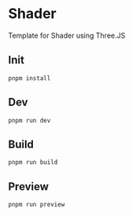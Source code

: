 # Shader

Template for Shader using Three.JS

## Init
```
pnpm install
```

## Dev
```
pnpm run dev
```

## Build
```
pnpm run build
```

## Preview
```
pnpm run preview
```

